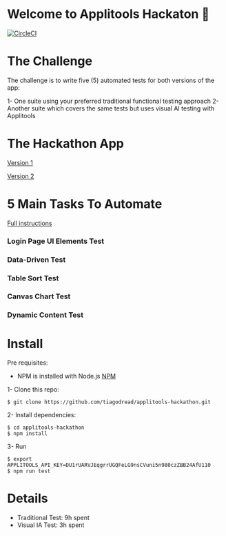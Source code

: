 # Welcome to Applitools Hackaton :tada:

[![CircleCI](https://circleci.com/gh/tiagodread/applitools-hackathon.svg?style=svg)](https://circleci.com/gh/tiagodread/applitools-hackathon)


# The Challenge
The challenge is to write five (5) automated tests for both versions of the app:

1- One suite using your preferred traditional functional testing approach
2- Another suite which covers the same tests but uses visual AI testing with Applitools

# The Hackathon App

[Version 1](https://demo.applitools.com/hackathon.html)

[Version 2](https://demo.applitools.com/hackathonV2.html)

# 5 Main Tasks To Automate

[Full instructions](https://applitools.com/hackathon-instructions) 

### Login Page UI Elements Test

### Data-Driven Test

### Table Sort Test

### Canvas Chart Test

### Dynamic Content Test

# Install 


Pre requisites:

- NPM is installed with Node.js [NPM](https://www.npmjs.com/get-npm) 

1- Clone this repo:

`$ git clone https://github.com/tiagodread/applitools-hackathon.git
`

2- Install dependencies:

```
$ cd applitools-hackathon
$ npm install
```

3- Run
```
$ export APPLITOOLS_API_KEY=DU1rUARVJEqgrrUGQFeLG9nsCVuni5n980czZBB24AfU110
$ npm run test
```


# Details

- Traditional Test: 9h spent
- Visual IA Test: 3h spent
